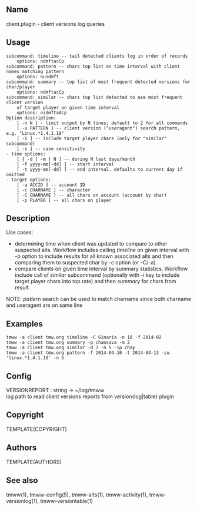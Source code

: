 Name
----
client.plugin - client versions log queries

Usage
-----

    subcommand: timeline -- tail detected clients log in order of records
        options: ndmftacCp
    subcommand: pattern -- chars top list on time interval with client names matching pattern
        options: nusdmft
    subcommand: summary -- top list of most frequent detected versions for char/player
        options: ndmftacCp
    subcommand: similar -- chars top list detected to use most frequent client version
        of target player on given time interval
        options: nidmftaAcp
    Option description:
        [ -n N ] - limit output by N lines; default to 2 for all commands
        [ -u PATTERN ] -- client version ("useragent") search pattern, e.g. "Linux.*1.4.1.18"
        [ -i ] -- include target player chars (only for "similar" subcommand) 
        [ -s ] -- case sensitivity
    - time options:
        [ { -d | -m } N ] -- during N last days/month
        [ -f yyyy-mm[-dd] ] -- start interval
        [ -t yyyy-mm[-dd] ] -- end interval. defaults to current day if omitted
    - target options:
        [ -a ACCID ] -- account ID
        [ -c CHARNAME ] -- character
        [ -C CHARNAME ] -- all chars on account (account by char)
        [ -p PLAYER ] -- all chars on player

Description
-----------

Use cases:

-   determining time when client was updated to compare to other suspected
    alts. Workflow includes calling _timeline_ on given interval with -p
    option to include results for all known associated alts and then comparing
    them to suspected char by -c option (or -C/-a).
-   compare clients on given time interval by summary statistics. Workflow
    include call of _similar_ subcommand (optionally with -i key to include
    target player chars into top rate) and then _summary_ for chars from
    result.

NOTE: _pattern_ search can be used to match charname since both charname and
      useragent are on same line

Examples
--------

    tmww -a client tmw.org timeline -C Ginaria -n 10 -f 2014-02
    tmww -a client tmw.org summary -p chaosava -m 2
    tmww -a client tmw.org similar -d 7 -n 5 -ip chay
    tmww -a client tmw.org pattern -f 2014-04-10 -t 2014-04-13 -su 'linux.*1.4.1.18' -n 5

Config
------

VERSIONREPORT : string -> ~/log/tmww  
    log path to read client versions reports from version{log|table} plugin

Copyright
---------
TEMPLATE(COPYRIGHT)

Authors
-------
TEMPLATE(AUTHORS)

See also
--------
tmww(1), tmww-config(5), tmww-alts(1), tmww-activity(1),
tmww-versionlog(1), tmww-versiontable(1)

